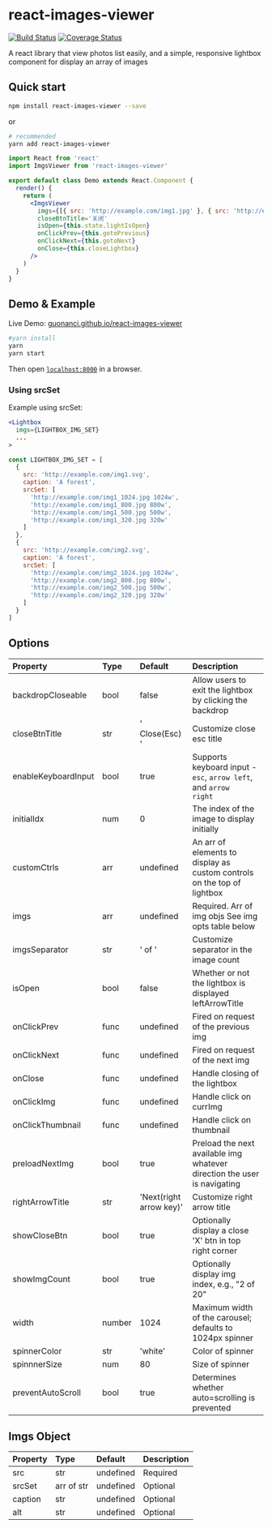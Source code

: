 # react-images-viewer

[![Build Status](https://travis-ci.org/guonanci/react-images-viewer.svg?branch=master)](https://travis-ci.org/guonanci/react-images-viewer)
[![Coverage Status](https://coveralls.io/repos/github/guonanci/react-images-viewer/badge.svg?branch=master)](https://coveralls.io/github/guonanci/react-images-viewer?branch=master)

A react library that view photos list easily, and a simple, responsive lightbox component for display an array of images


## Quick start

```bash
npm install react-images-viewer --save
```
or
```bash
# recommended
yarn add react-images-viewer
```

```jsx
import React from 'react'
import ImgsViewer from 'react-images-viewer'

export default class Demo extends React.Component {
  render() {
    return (
      <ImgsViewer
        imgs={[{ src: 'http://example.com/img1.jpg' }, { src: 'http://example.com/img2.png' }]}
        closeBtnTitle='关闭'
        isOpen={this.state.lightIsOpen}
        onClickPrev={this.gotoPrevious}
        onClickNext={this.gotoNext}
        onClose={this.closeLightbox}
      />
    )
  }
}
```

## Demo & Example

Live Demo: [guonanci.github.io/react-images-viewer](https://guonanci.github.io/react-images-viewer)

```bash
#yarn install
yarn
yarn start
```

Then open [`localhost:8000`](http://localhost:8000) in a browser.

### Using srcSet

Example using srcSet:

```jsx
<Lightbox
  imgs={LIGHTBOX_IMG_SET}
  ...
>
```

```js
const LIGHTBOX_IMG_SET = [
  {
    src: 'http://example.com/img1.svg',
    caption: 'A forest',
    srcSet: [
      'http://example.com/img1_1024.jpg 1024w',
      'http://example.com/img1_800.jpg 800w',
      'http://example.com/img1_500.jpg 500w',
      'http://example.com/img1_320.jpg 320w'
    ]
  },
  {
    src: 'http://example.com/img2.svg',
    caption: 'A forest',
    srcSet: [
      'http://example.com/img2_1024.jpg 1024w',
      'http://example.com/img2_800.jpg 800w',
      'http://example.com/img2_500.jpg 500w',
      'http://example.com/img2_320.jpg 320w'
    ]
  }
]
```

## Options

Property      | Type      | Default     | Description
:-----------|:------------|:-------------|:-------------
backdropCloseable | bool | false | Allow users to exit the lightbox by clicking the backdrop
closeBtnTitle | str | ' Close(Esc) ' | Customize close esc title
enableKeyboardInput | bool | true | Supports keyboard input - <code>esc</code>, <code>arrow left</code>, and <code>arrow right</code>
initialIdx | num | 0 | The index of the image to display initially
customCtrls | arr | undefined | An arr of elements to display as custom controls on the top of lightbox
imgs | arr | undefined | Required. Arr of img objs See img opts table below
imgsSeparator | str | ' of ' | Customize separator in the image count
isOpen | bool | false | Whether or not the lightbox is displayed leftArrowTitle | str | ' Previous(left arrow key)' | Customize of left arrow title
onClickPrev | func | undefined | Fired on request of the previous img
onClickNext | func | undefined | Fired on request of the next img
onClose | func | undefined | Handle closing of the lightbox
onClickImg | func | undefined | Handle click on currImg
onClickThumbnail | func | undefined | Handle click on thumbnail
preloadNextImg | bool | true | Preload the next available img whatever direction the user is navigating
rightArrowTitle | str | 'Next(right arrow key)' | Customize right arrow title
showCloseBtn | bool | true | Optionally display a close 'X' btn in top right corner
showImgCount | bool | true | Optionally display img index, e.g., "2 of 20"
width | number | 1024| Maximum width of the carousel; defaults to 1024px spinner | func | DefaultSpinner | Spinner component class
spinnerColor | str | 'white' | Color of spinner
spinnnerSize | num | 80 | Size of spinner
preventAutoScroll | bool | true | Determines whether auto=scrolling is prevented

## Imgs Object

Property      | Type     | Default      | Description
:----------|:----------|:----------|:----------
src     | str     | undefined     | Required
srcSet      | arr of str      | undefined     | Optional
caption     | str     | undefined     | Optional
alt     | str     | undefined     | Optional
